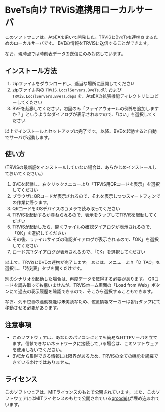 # BveTs向け TRViS連携用ローカルサーバ

このソフトウェアは、AtsEXを用いて開発した、TRViSとBveTsを連携させるためのローカルサーバです。
BVEの情報をTRViSに送信することができます。

なお、現時点では時刻表データの送信にのみ対応しています。

## インストール方法

1. zipファイルをダウンロードし、適当な場所に展開してください
2. zipファイル内の `TRViS.LocalServers.BveTs.dll` および `TRViS.LocalServers.BveTs.deps` を、AtsEXの拡張機能ディレクトリにコピーしてください
3. BVEを起動してください。初回のみ「ファイアウォールの例外を追加しますか？」というようなダイアログが表示されますので、「はい」を選択してください

以上でインストールとセットアップは完了です。
以降、BVEを起動すると自動でサーバが起動します。

## 使い方

(TRViSの最新版をインストールしていない場合は、あらかじめインストールしておいてください。)

1. BVEを起動し、右クリックメニューより「TRViS用QRコードを表示」を選択してください
2. ブラウザにQRコードが表示されるので、それを表示しつつスマートフォンでの作業に移ります。
3. QRコードをiOSデバイスのカメラで読み取ってください
4. TRViSを起動するか尋ねられるので、表示をタップしてTRViSを起動してください
5. TRViSが起動したら、開くファイルの確認ダイアログが表示されるので、「OK」を選択してください
6. その後、ファイルサイズの確認ダイアログが表示されるので、「OK」を選択してください
7. ロード完了ダイアログが表示されるので、「OK」を選択してください

以上で、TRViSとBVEの連携が完了します。
あとは、メニューより「D-TAC」を選択し、「時刻表」タブを開くだけです。

別のシナリオを起動した場合は、再度データを取得する必要があります。
QRコードを読み取っても構いませんが、TRViSホーム画面の「Load from Web」ボタンにて過去の表示履歴を確認できるので、そこから選択することもできます。

なお、列車位置の連動機能は未実装なため、位置情報マーカーは各行タップにて移動させる必要があります。

## 注意事項

- このソフトウェアは、あなたのパソコンにとても簡易なHTTPサーバを立てます。信頼できないネットワークに接続している場合は、このソフトウェアを使用しないでください。
- BVEから取得できる情報には限界があるため、TRViSの全ての機能を網羅できているわけではありません。

## ライセンス

このソフトウェアは、MITライセンスのもとで公開されています。
また、このソフトウェアにはMITライセンスのもとで公開されている[qrcodejs](https://github.com/davidshimjs/qrcodejs)が埋め込まれています。
